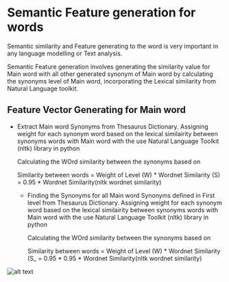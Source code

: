 # Semantic Feature generation for words

Semantic similarity and Feature generating to the word is very important in any language modelling or Text analysis.

Semantic Feature generation involves generating the similarity value for Main word with all other generated synonym of Main word by calculating the synonyms level of Main word, incorporating the Lexical similarity from Natural Language toolkit.

## Feature Vector Generating for Main word
-  Extract Main word Synonyms from Thesaurus Dictionary. Assigning weight for each synonym word based on the lexical similairity between synonyms words with Main word with the use Natural Language Toolkit (nltk) library in python

    Calculating the WOrd similarity between the synonyms based on 
    
    Similarity between words  =  Weight of Level (W) * Wordnet Similarity (S)</br>
               </t> </t> </t> </t>   =  0.95 * Wordnet Similarity(nltk wordnet similarity)</br>
    
     - Finding the Synonyms for all Main word Synonyms defined in First level from Thesaurus Dictionary. Assigning weight for each            synonym word based on the lexical similairity between synonyms words with Main word with the use Natural Language Toolkit (nltk) library in python

        Calculating the WOrd similarity between the synonyms based on 
        
        Similarity between words  =  Weight of Level (W) * Wordnet Similarity (S_
                          =  0.95 * 0.95 * Wordnet Similarity(nltk wordnet similarity)





![alt text](https://github.com/Nagakiran1/Semantic-Feature-generation-for-words/blob/master/Wordnet_1.PNG)
